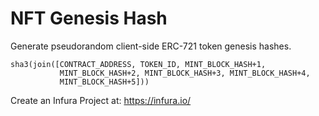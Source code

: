 # NFT Genesis Hash

Generate pseudorandom client-side ERC-721 token genesis hashes.

```
sha3(join([CONTRACT_ADDRESS, TOKEN_ID, MINT_BLOCK_HASH+1,
           MINT_BLOCK_HASH+2, MINT_BLOCK_HASH+3, MINT_BLOCK_HASH+4,
           MINT_BLOCK_HASH+5]))
```

Create an Infura Project at:
https://infura.io/
